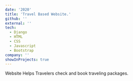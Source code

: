 ```yaml
---
date: '2020'
title: 'Travel Based Website.'
github: ''
external: ''
tech:
  - Django
  - HTML
  - CSS
  - Javascript
  - Bootstrap
company: ''
showInProjects: true
---
```


Website Helps Travelers check and book traveling packages.
